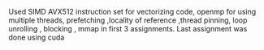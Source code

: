 Used SIMD AVX512 instruction set for vectorizing code, openmp for using multiple threads, prefetching ,locality of reference ,thread pinning, loop unrolling , blocking , mmap in first 3 assignments.
Last assignment was done using cuda 
